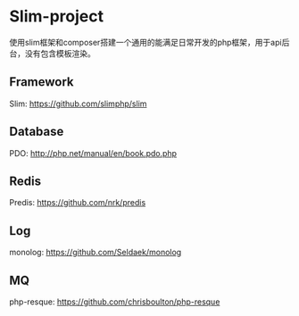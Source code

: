 Slim-project
===========================================

使用slim框架和composer搭建一个通用的能满足日常开发的php框架，用于api后台，没有包含模板渲染。

## Framework

Slim: <https://github.com/slimphp/slim>

## Database

PDO: <http://php.net/manual/en/book.pdo.php>

## Redis

Predis: <https://github.com/nrk/predis>

## Log

monolog: <https://github.com/Seldaek/monolog>


## MQ

php-resque: <https://github.com/chrisboulton/php-resque>